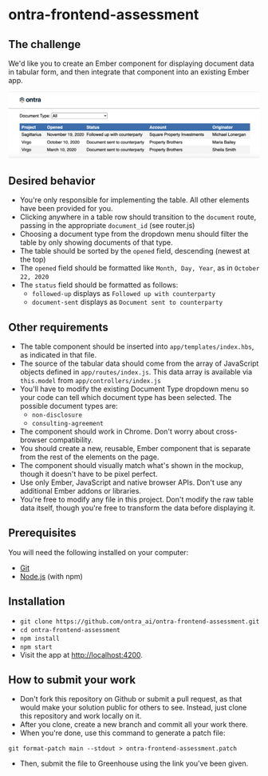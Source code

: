 # ontra-frontend-assessment

## The challenge
We'd like you to create an Ember component for displaying document data in tabular form, and then integrate that component into an existing Ember app.

![alt text](https://github.com/ontra-ai/ontra-frontend-assessment/raw/main/mockup.png)

## Desired behavior
* You're only responsible for implementing the table. All other elements have been provided for you.
* Clicking anywhere in a table row should transition to the `document` route, passing in the appropriate `document_id` (see router.js)
* Choosing a document type from the dropdown menu should filter the table by only showing documents of that type.
* The table should be sorted by the `opened` field, descending (newest at the top)
* The `opened` field should be formatted like `Month, Day, Year`, as in `October 22, 2020`
* The `status` field should be formatted as follows:
  * `followed-up` displays as `Followed up with counterparty`
  * `document-sent` displays as `Document sent to counterparty`

## Other requirements
* The table component should be inserted into `app/templates/index.hbs`, as indicated in that file.
* The source of the tabular data should come from the array of JavaScript objects defined in `app/routes/index.js`. This data array is available via `this.model` from `app/controllers/index.js`
* You'll have to modify the existing Document Type dropdown menu so your code can tell which document type has been selected. The possible document types are:
  * `non-disclosure`
  * `consulting-agreement`
* The component should work in Chrome. Don't worry about cross-browser compatibility.
* You should create a new, reusable, Ember component that is separate from the rest of the elements on the page.
* The component should visually match what's shown in the mockup, though it doesn't have to be pixel perfect.
* Use only Ember, JavaScript and native browser APIs. Don't use any additional Ember addons or libraries.
* You're free to modify any file in this project. Don't modify the raw table data itself, though you're free to transform the data before displaying it.


## Prerequisites

You will need the following installed on your computer:

* [Git](https://git-scm.com/)
* [Node.js](https://nodejs.org/) (with npm)

## Installation

* `git clone https://github.com/ontra_ai/ontra-frontend-assessment.git`
* `cd ontra-frontend-assessment`
* `npm install`
* `npm start`
* Visit the app at [http://localhost:4200](http://localhost:4200).

## How to submit your work
* Don't fork this repository on Github or submit a pull request, as that would make your solution public for others to see. Instead, just clone this repository and work locally on it.
* After you clone, create a new branch and commit all your work there.
* When you're done, use this command to generate a patch file:
```
git format-patch main --stdout > ontra-frontend-assessment.patch
```
* Then, submit the file to Greenhouse using the link you've been given.
